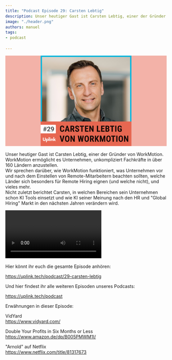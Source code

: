 ```yaml
---
title: "Podcast Episode 29: Carsten Lebtig"
description: Unser heutiger Gast ist Carsten Lebtig, einer der Gründer von WorkMotion. WorkMotion ermöglicht es Unternehmen, unkompliziert Fachkräfte in über 160 Ländern anzustellen.
image: "./header.png"
authors: manuel
tags:
- podcast

---
```


![](header.png)

Unser heutiger Gast ist Carsten Lebtig, einer der Gründer von WorkMotion. WorkMotion ermöglicht es Unternehmen, unkompliziert Fachkräfte in über 160 Ländern anzustellen.<br />
Wir sprechen darüber, wie WorkMotion funktioniert, was Unternehmen vor und nach dem Einstellen von Remote-Mitarbeitern beachten sollten, welche Länder sich besonders für Remote Hiring eignen (und welche nicht), und vieles mehr.<br />
Nicht zuletzt berichtet Carsten, in welchen Bereichen sein Unternehmen schon KI Tools einsetzt und wie KI seiner Meinung nach den HR und "Global Hiring" Markt in den nächsten Jahren verändern wird.

<!--truncate-->

<video controls="controls" src="https://uplink.tech/rails/active_storage/blobs/redirect/eyJfcmFpbHMiOnsibWVzc2FnZSI6IkJBaHBBcHQxIiwiZXhwIjpudWxsLCJwdXIiOiJibG9iX2lkIn19--63610f824cab0863ae3e4ff7ea98053ffc9dd837/manuel-meurer-carsten-lebtig_full_length%20sep%207,%20%20(1).mp4"></video>

Hier könnt ihr euch die gesamte Episode anhören:

<Embed>https://uplink.tech/podcast/29-carsten-lebtig</Embed>

Und hier findest ihr alle weiteren Episoden unseres Podcasts:

<Embed>https://uplink.tech/podcast</Embed>

Erwähnungen in dieser Episode:

VidYard<br />
https://www.vidyard.com/

Double Your Profits in Six Months or Less<br />
https://www.amazon.de/dp/B005PMWM1I/

"Arnold" auf Netflix<br />
https://www.netflix.com/title/81317673
